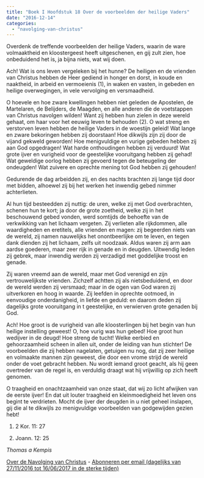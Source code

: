 ```yaml
---
title: "Boek I Hoofdstuk 18 Over de voorbeelden der heilige Vaders"
date: "2016-12-14"
categories: 
  - "navolging-van-christus"
---
```


Overdenk de treffende voorbeelden der heilige Vaders, waarin de ware volmaaktheid en kloostergeest heeft uitgeschenen, en gij zult zien, hoe onbeduidend het is, ja bijna niets, wat wij doen.

Ach! Wat is ons leven vergeleken bij het hunne? De heiligen en de vrienden van Christus hebben de Heer gediend in honger en dorst, in koude en naaktheid, in arbeid en vermoeienis (1), in waken en vasten, in gebeden en heilige overwegingen, in vele vervolging en versmaadheid.

O hoevele en hoe zware kwellingen hebben niet geleden de Apostelen, de Martelaren, de Belijders, de Maagden, en alle anderen die de voetstappen van Christus navolgen wilden! Want zij hebben hun zielen in deze wereld gehaat, om haar voor het eeuwig leven te behouden (2). O wat streng en verstorven leven hebben de heilige Vaders in de woestijn geleid! Wat lange en zware bekoringen hebben zij doorstaan! Hoe dikwijls zijn zij door de vijand gekweld geworden! Hoe menigvuldige en vurige gebeden hebben zij aan God opgedragen! Wat harde onthoudingen hebben zij verduurd! Wat grote ijver en vurigheid voor de geestelijke vooruitgang hebben zij gehad! Wat geweldige oorlog hebben zij gevoerd tegen de beteugeling der ondeugden! Wat zuivere en oprechte mening tot God hebben zij gehouden!

Gedurende de dag arbeidden zij, en des nachts brachten zij lange tijd door met bidden, alhoewel zij bij het werken het inwendig gebed nimmer achterlieten.

Al hun tijd besteedden zij nuttig: de uren, welke zij met God overbrachten, schenen hun te kort; ja door de grote zoetheid, welke zij in het beschouwend gebed vonden, werd somtijds de behoefte van de verkwikking van het lichaam vergeten. Zij verlieten alle rijkdommen, alle waardigheden en eretitels, alle vrienden en magen: zij begeerden niets van de wereld, zij namen nauwelijks het onontbeerlijke om te leven, en tegen dank dienden zij het lichaam, zelfs uit noodzaak. Aldus waren zij arm aan aardse goederen, maar zeer rijk in genade en in deugden. Uitwendig leden zij gebrek, maar inwendig werden zij verzadigd met goddelijke troost en genade.

Zij waren vreemd aan de wereld, maar met God verenigd en zijn vertrouwelijkste vrienden. Zichzelf achtten zij als nietsbeduidend, en door de wereld werden zij versmaad; maar in de ogen van God waren zij uitverkoren en hoog in waarde. Zij leefden in oprechte ootmoed, in eenvoudige onderdanigheid, in liefde en geduld: en daarom deden zij dagelijks grote vooruitgang in t geestelijke, en verwierven grote genaden bij God.

Ach! Hoe groot is de vurigheid van alle kloosterlingen bij het begin van hun heilige instelling geweest! O, hoe vurig was hun gebed! Hoe groot hun wedijver in de deugd! Hoe streng de tucht! Welke eerbied en gehoorzaamheid scheen in allen uit, onder de leiding van hun stichter! De voorbeelden die zij hebben nagelaten, getuigen nu nog, dat zij zeer heilige en volmaakte mannen zijn geweest, die door een vrome strijd de wereld onder de voet gebracht hebben. Nu wordt iemand groot geacht, als hij geen overtreder van de regel is, en verduldig draagt wat hij vrijwillig op zich heeft genomen.

O traagheid en onachtzaamheid van onze staat, dat wij zo licht afwijken van de eerste ijver! En dat uit louter traagheid en kleinmoedigheid het leven ons begint te verdrieten. Mocht de ijver der deugden in u niet geheel inslapen, gij die al te dikwijls zo menigvuldige voorbeelden van godgewijden gezien hebt!

1) 2 Kor. 11: 27

2) Joann. 12: 25

_Thomas a Kempis_

[Over de Navolging van Christus](/blog/de-navolging-van-christus-in-de-sterke-tijden/) - [Abonneren per email (dagelijks van 27/11/2016 tot 16/06/2017 in de sterke tijden)](http://eepurl.com/cg9VGT)
